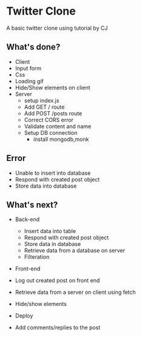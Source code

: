 # Twitter Clone
A basic twitter clone using tutorial by CJ

## What's done?
* Client
 * Input form
 * Css
 * Loading gif
 * Hide/Show elements on client
* Server
  * setup index.js
  * Add GET / route
  * Add POST /posts route
  * Correct CORS error
  * Validate content and name
  * Setup DB connection
     * install mongodb,monk


 ## Error
 * Unable to insert into database
  * Respond with created post object
  * Store data into database

 ## What's next?
* Back-end
  * Insert data into table 
  * Respond with created post object
  * Store data in database
  * Retrieve data from a database on server
  * Filteration

* Front-end
 * Log out created post on front end
 * Retrieve data from a server on client using fetch
 * Hide/show elements
 
* Deploy
* Add comments/replies to the post
